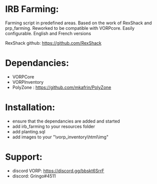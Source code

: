 # IRB Farming:

Farming script in predefined areas.
Based on the work of RexShack and prp_farming. Reworked to be compatible with VORPcore.
Easily configurable. English and French versions

RexShack github: https://github.com/RexShack

# Dependancies:
- VORPCore
- VORPInventory
- PolyZone : https://github.com/mkafrin/PolyZone

# Installation:
- ensure that the dependancies are added and started
- add irb_farming to your resources folder
- add planting.sql
- add images to your "\vorp_inventory\html\img"

# Support:

- discord VORP: https://discord.gg/bbskt6SrrF
- discord: Gringo#4511
